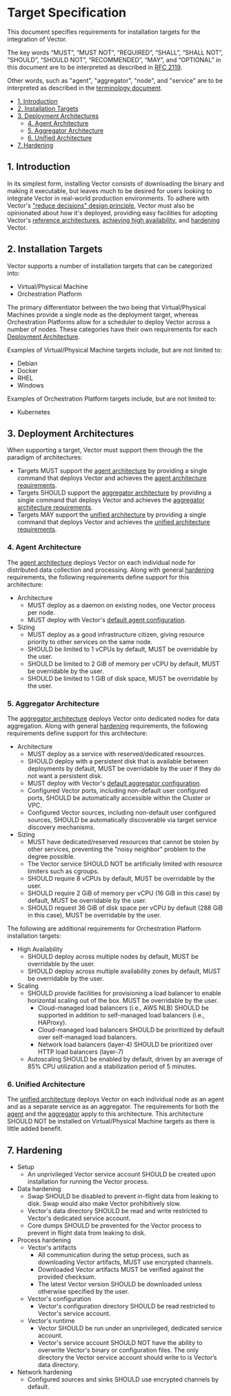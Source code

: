 # Target Specification

This document specifies requirements for installation targets for the
integration of Vector.

The key words “MUST”, “MUST NOT”, “REQUIRED”, “SHALL”, “SHALL NOT”, “SHOULD”,
“SHOULD NOT”, “RECOMMENDED”, “MAY”, and “OPTIONAL” in this document are to be
interpreted as described in [RFC 2119].

Other words, such as "agent", "aggregator", "node", and "service" are to be
interpreted as described in the [terminology document][terminology_document].

- [1. Introduction](#1-introduction)
- [2. Installation Targets](#2-installation-targets)
- [3. Deployment Architectures](#3-deployment-architectures)
  - [4. Agent Architecture](#4-agent-architecture)
  - [5. Aggregator Architecture](#5-aggregator-architecture)
  - [6. Unified Architecture](#6-unified-architecture)
- [7. Hardening](#7-hardening)

## 1. Introduction

In its simplest form, installing Vector consists of downloading the binary and
making it executable, but leaves much to be desired for users looking to
integrate Vector in real-world production environments. To adhere with Vector's
["reduce decisions" design principle][reduce_decisions], Vector must also be opinionated about how
it's deployed, providing easy facilities for adopting Vector's
[reference architectures][reference_architectures],
[achieving high availability][high_availability], and [hardening][hardening]
Vector.

## 2. Installation Targets

Vector supports a number of installation targets that can be categorized into:

- Virtual/Physical Machine
- Orchestration Platform

The primary differentiator between the two being that Virtual/Physical Machines
provide a single node as the deployment target, whereas Orchestration Platforms
allow for a scheduler to deploy Vector across a number of nodes. These categories
have their own requirements for each
[Deployment Architecture](#3-deployment-architectures).

Examples of Virtual/Physical Machine targets include, but are not limited to:

- Debian
- Docker
- RHEL
- Windows

Examples of Orchestration Platform targets include, but are not limited to:

- Kubernetes

## 3. Deployment Architectures

When supporting a target, Vector must support them through the the paradigm of
architectures:

- Targets MUST support the [agent architecture][agent_architecture] by
  providing a single command that deploys Vector and achieves the
  [agent architecture requirements](#agent-architecture).
- Targets SHOULD support the [aggregator architecture][aggregator_architecture] by
  providing a single command that deploys Vector and achieves the
  [aggregator architecture requirements](#aggregator-architecture).
- Targets MAY support the [unified architecture][unified_architecture] by
  providing a single command that deploys Vector and achieves the
  [unified architecture requirements](#unified-architecture).

### 4. Agent Architecture

The [agent architecture][agent_architecture] deploys Vector on each individual
node for distributed data collection and processing. Along with general
[hardening](#7-hardening) requirements, the following requirements define support
for this architecture:

- Architecture
  - MUST deploy as a daemon on existing nodes, one Vector process per node.
  - MUST deploy with Vector's [default agent configuration][default_agent_configuration].
- Sizing
  - MUST deploy as a good infrastructure citizen, giving resource priority to
    other services on the same node.
  - SHOULD be limited to 1 vCPUs by default, MUST be overridable by the user.
  - SHOULD be limited to 2 GiB of memory per vCPU by default, MUST be
    overridable by the user.
  - SHOULD be limited to 1 GiB of disk space, MUST be overridable by the user.

### 5. Aggregator Architecture

The [aggregator architecture][aggregator_architecture] deploys Vector onto
dedicated nodes for data aggregation. Along with general [hardening](#7-hardening)
requirements, the following requirements define support for this architecture:

- Architecture
  - MUST deploy as a service with reserved/dedicated resources.
  - SHOULD deploy with a persistent disk that is available between deployments by default,
    MUST be overridable by the user if they do not want a persistent disk.
  - MUST deploy with Vector's [default aggregator configuration][default_aggregator_configuration].
  - Configured Vector ports, including non-default user configured ports,
    SHOULD be automatically accessible within the Cluster or VPC.
  - Configured Vector sources, including non-default user configured sources,
    SHOULD be automatically discoverable via target service discovery
    mechanisms.
- Sizing
  - MUST have dedicated/reserved resources that cannot be stolen by other services, preventing
    the "noisy neighbor" problem to the degree possible.
  - The Vector service SHOULD NOT be artificially limited with resource
    limiters such as cgroups.
  - SHOULD require 8 vCPUs by default, MUST be overridable by the user.
  - SHOULD require 2 GiB of memory per vCPU (16 GiB in this case) by default,
    MUST be overridable by the user.
  - SHOULD request 36 GiB of disk space per vCPU by default (288 GiB in this case),
    MUST be overridable by the user.

The following are additional requirements for Orchestration Platform installation
targets:

- High Availability
  - SHOULD deploy across multiple nodes by default, MUST be overridable by the user.
  - SHOULD deploy across multiple availability zones by default, MUST be overridable by the user.
- Scaling
  - SHOULD provide facilities for provisioning a load balancer to enable horizontal scaling
    out of the box. MUST be overridable by the user.
    - Cloud-managed load balancers (i.e., AWS NLB) SHOULD be supported in addition to
      self-managed load balancers (i.e., HAProxy).
    - Cloud-managed load balancers SHOULD be prioritized by default over self-managed
      load balancers.
    - Network load balancers (layer-4) SHOULD be prioritized over HTTP load balancers (layer-7)
  - Autoscaling SHOULD be enabled by default, driven by an average of 85%
    CPU utilization and a stabilization period of 5 minutes.

### 6. Unified Architecture

The [unified architecture][unified_architecture] deploys Vector on each
individual node as an agent and as a separate service as an aggregator.
The requirements for both the [agent](#4-agent-architecture) and the
[aggregator](#5-aggregator-architecture) apply to this architecture.
This architecture SHOULD NOT be installed on Virtual/Physical Machine
targets as there is little added benefit.

## 7. Hardening

- Setup
  - An unprivileged Vector service account SHOULD be created upon installation
    for running the Vector process.
- Data hardening
  - Swap SHOULD be disabled to prevent in-flight data from leaking to disk.
    Swap would also make Vector prohibitively slow.
  - Vector's data directory SHOULD be read and write restricted to Vector's
    dedicated service account.
  - Core dumps SHOULD be prevented for the Vector process to prevent in flight
    data from leaking to disk.
- Process hardening
  - Vector's artifacts
    - All communication during the setup process, such as downloading Vector
      artifacts, MUST use encrypted channels.
    - Downloaded Vector artifacts MUST be verified against the provided
      checksum.
    - The latest Vector version SHOULD be downloaded unless otherwise specified
      by the user.
  - Vector's configuration
    - Vector's configuration directory SHOULD be read restricted to Vector's
      service account.
  - Vector's runtime
    - Vector SHOULD be run under an unprivileged, dedicated service account.
    - Vector's service account SHOULD NOT have the ability to overwrite Vector's
      binary or configuration files. The only directory the Vector service
      account should write to is Vector’s data directory.
- Network hardening
  - Configured sources and sinks SHOULD use encrypted channels by default.

[agent_architecture]: https://vector.dev/docs/setup/going-to-prod/arch/agent/
[aggregator_architecture]: https://vector.dev/docs/setup/going-to-prod/arch/aggregator/
[default_agent_configuration]: https://github.com/vectordotdev/vector/blob/master/config/agent/vector.yaml
[default_aggregator_configuration]: https://github.com/vectordotdev/vector/blob/master/config/aggregator/vector.yaml
[hardening]: https://vector.dev/docs/setup/going-to-prod/hardening/
[high_availability]: https://vector.dev/docs/setup/going-to-prod/high-availability/
[reduce_decisions]: https://github.com/vectordotdev/vector/blob/master/docs/USER_EXPERIENCE_DESIGN.md#be-opinionated--reduce-decisions
[reference_architectures]: https://vector.dev/docs/setup/going-to-prod/arch/
[rfc 2119]: https://datatracker.ietf.org/doc/html/rfc2119
[terminology_document]: https://vector.dev/docs/reference/glossary/
[unified_architecture]: https://vector.dev/docs/setup/going-to-prod/arch/unified/
